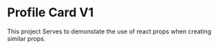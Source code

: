 # Profile Card V1

This project Serves to demonstate the use of react props when creating similar props.
